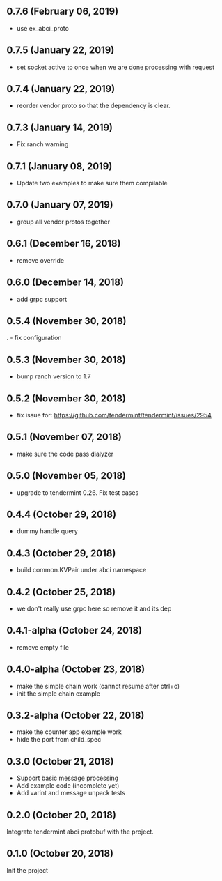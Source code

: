 ## 0.7.6 (February 06, 2019)
  - use ex_abci_proto

## 0.7.5 (January 22, 2019)
  - set socket active to once when we are done processing with request

## 0.7.4 (January 22, 2019)
  - reorder vendor proto so that the dependency is clear.

## 0.7.3 (January 14, 2019)
  - Fix ranch warning

## 0.7.1 (January 08, 2019)
  - Update two examples to make sure them compilable

## 0.7.0 (January 07, 2019)
  - group all vendor protos together

## 0.6.1 (December 16, 2018)
  - remove override

## 0.6.0 (December 14, 2018)
  - add grpc support

## 0.5.4 (November 30, 2018)
 . - fix configuration

## 0.5.3  (November 30, 2018)
  - bump ranch version to 1.7

## 0.5.2 (November 30, 2018)
  - fix issue for: https://github.com/tendermint/tendermint/issues/2954

## 0.5.1 (November 07, 2018)
  - make sure the code pass dialyzer

## 0.5.0 (November 05, 2018)
  - upgrade to tendermint 0.26. Fix test cases

## 0.4.4 (October 29, 2018)
  - dummy handle query

## 0.4.3 (October 29, 2018)
  - build common.KVPair under abci namespace

## 0.4.2 (October 25, 2018)
  - we don't really use grpc here so remove it and its dep

## 0.4.1-alpha (October 24, 2018)
  - remove empty file

## 0.4.0-alpha (October 23, 2018)
  - make the simple chain work (cannot resume after ctrl+c)
  - init the simple chain example

## 0.3.2-alpha (October 22, 2018)
  - make the counter app example work
  - hide the port from child_spec

## 0.3.0 (October 21, 2018)

* Support basic message processing
* Add example code (incomplete yet)
* Add varint and message unpack tests

## 0.2.0 (October 20, 2018)

Integrate tendermint abci protobuf with the project.

## 0.1.0 (October 20, 2018)

Init the project
